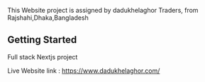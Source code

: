 This Website project is assigned by dadukhelaghor Traders, from Rajshahi,Dhaka,Bangladesh

## Getting Started
Full stack Nextjs project

Live Website link : https://www.dadukhelaghor.com/
